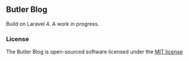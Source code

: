## Butler Blog

Build on Laravel 4.  A work in progress.

### License

The Butler Blog is open-sourced software licensed under the [MIT license](http://opensource.org/licenses/MIT)
